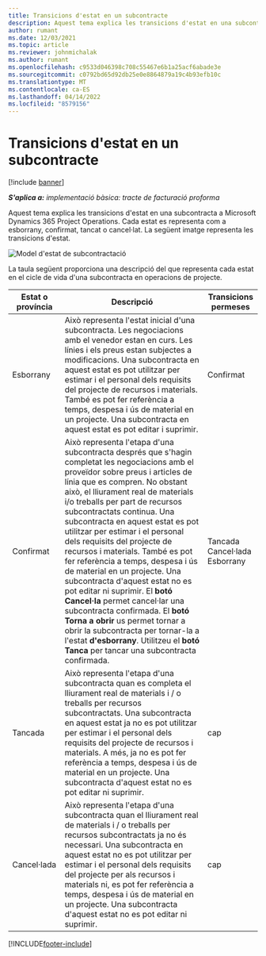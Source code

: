 ```yaml
---
title: Transicions d'estat en un subcontracte
description: Aquest tema explica les transicions d'estat en una subcontracta a Microsoft Dynamics 365 Project Operations a mesura que la subcontractació es crea, s'executa i es tanca.
author: rumant
ms.date: 12/03/2021
ms.topic: article
ms.reviewer: johnmichalak
ms.author: rumant
ms.openlocfilehash: c9533d046398c708c55467e6b1a25acf6abade3e
ms.sourcegitcommit: c0792bd65d92db25e0e8864879a19c4b93efb10c
ms.translationtype: MT
ms.contentlocale: ca-ES
ms.lasthandoff: 04/14/2022
ms.locfileid: "8579156"
---
```

# <a name="state-transitions-on-a-subcontract"></a>Transicions d'estat en un subcontracte 

[!include [banner](../../includes/dataverse-preview.md)]

_**S'aplica a:** implementació bàsica: tracte de facturació proforma_

Aquest tema explica les transicions d'estat en una subcontracta a Microsoft Dynamics 365 Project Operations. Cada estat es representa com a esborrany, confirmat, tancat o cancel·lat. La següent imatge representa les transicions d'estat.

![Model d'estat de subcontractació](../media/SubconStates.png)  

La taula següent proporciona una descripció del que representa cada estat en el cicle de vida d'una subcontracta en operacions de projecte.

| Estat o província | Descripció | Transicions permeses |
| --- | --- | --- |
| Esborrany | Això representa l'estat inicial d'una subcontracta. Les negociacions amb el venedor estan en curs. Les línies i els preus estan subjectes a modificacions. Una subcontracta en aquest estat es pot utilitzar per estimar i el personal dels requisits del projecte de recursos i materials. També es pot fer referència a temps, despesa i ús de material en un projecte. Una subcontracta en aquest estat es pot editar i suprimir. | Confirmat |
| Confirmat | Això representa l'etapa d'una subcontracta després que s'hagin completat les negociacions amb el proveïdor sobre preus i articles de línia que es compren. No obstant això, el lliurament real de materials i/o treballs per part de recursos subcontractats continua. Una subcontracta en aquest estat es pot utilitzar per estimar i el personal dels requisits del projecte de recursos i materials. També es pot fer referència a temps, despesa i ús de material en un projecte. Una subcontracta d'aquest estat no es pot editar ni suprimir. El **botó Cancel·la** permet cancel·lar una subcontracta confirmada. El **botó Torna a obrir** us permet tornar a obrir la subcontracta per tornar-la a l'estat **d'esborrany**. Utilitzeu el **botó Tanca** per tancar una subcontracta confirmada. | Tancada <br> Cancel·lada <br> Esborrany |
| Tancada | Això representa l'etapa d'una subcontracta quan es completa el lliurament real de materials i / o treballs per recursos subcontractats. Una subcontracta en aquest estat ja no es pot utilitzar per estimar i el personal dels requisits del projecte de recursos i materials. A més, ja no es pot fer referència a temps, despesa i ús de material en un projecte. Una subcontracta d'aquest estat no es pot editar ni suprimir. | cap |
| Cancel·lada | Això representa l'etapa d'una subcontracta quan el lliurament real de materials i / o treballs per recursos subcontractats ja no és necessari. Una subcontracta en aquest estat no es pot utilitzar per estimar i el personal dels requisits del projecte per als recursos i materials ni, es pot fer referència a temps, despesa i ús de material en un projecte. Una subcontracta d'aquest estat no es pot editar ni suprimir. | cap |


[!INCLUDE[footer-include](../../includes/footer-banner.md)]
